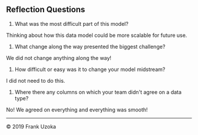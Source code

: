 ## Reflection Questions

1. What was the most difficult part of this model?

Thinking about how this data model could be more scalable for future use.

1. What change along the way presented the biggest challenge?

We did not change anything along the way!

1. How difficult or easy was it to change your model midstream?

I did not need to do this.

1. Where there any columns on which your team didn't agree on a data type?

No! We agreed on everything and everything was smooth!

---

© 2019 Frank Uzoka
